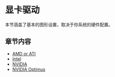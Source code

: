 # 显卡驱动

本节涵盖了基本的图形设置，取决于你系统的硬件配置。

## 章节内容

- [AMD or ATI](./amd.md)
- [Intel](./intel.md)
- [NVIDIA](./nvidia.md)
- [NVIDIA Optimus](./optimus.md)
